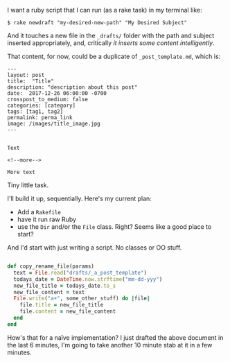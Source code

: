 

I want a ruby script that I can run (as a rake task) in my terminal like:

```
$ rake newdraft "my-desired-new-path" "My Desired Subject"
```

And it touches a new file in the `_drafts/` folder with the path and subject inserted appropriately, and, critically _it inserts some content intelligently_. 

That content, for now, could be a duplicate of `_post_template.md`, which is:

```
---
layout: post
title:  "Title"
description: "description about this post"
date:  2017-12-26 06:00:00 -0700
crosspost_to_medium: false
categories: [category]
tags: [tag1, tag2]
permalink: perma_link
image: /images/title_image.jpg
---


Text

<!--more-->

More text

```


Tiny little task. 

I'll build it up, sequentially. Here's my current plan:

- Add a `Rakefile`
- have it run raw Ruby
- use the `Dir` and/or the `File` class. Right? Seems like a good place to start?

And I'd start with just writing a script. No classes or OO stuff.

```ruby

def copy_rename_file(params)
  text = File.read("drafts/_a_post_template")
  todays_date = DateTime.now.strftime("mm-dd-yyy")
  new_file_title = todays_date.to_s
  new_file_content = text
  File.write("a+", some_other_stuff) do |file|
    file.title = new_file_title
    file.content = new_file_content
  end
end

```

How's that for a naïve implementation? I just drafted the above document in the last 6 minutes, I'm going to take another 10 minute stab at it in a few minutes. 